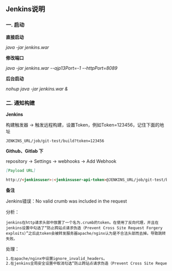 ## Jenkins说明

### 一. 启动

**直接启动**

*java  -jar jenkins.war*

**修改端口**

*java -jar jenkins.war --ajp13Port=-1 --httpPort=8089*	

**后台启动**	

*nohup java -jar jenkins.war &*	

### 二. 通知构建

**Jenkins**

构建触发器 -> 触发远程构建，设置Token，例如Token=123456，记住下面的地址

`JENKINS_URL/job/git-test/build?token=123456`

**Github、Gitlab 下**

repository -> Settings -> webhooks -> Add Webhook

```markdown
[Payload URL]

http://<jenkinsuser>:<jenkinsuser-api-token>@JENKINS_URL/job/git-test/build?token=123456
```

**备注**

Jenkins错误：No valid crumb was included in the request

分析：

```
jenkins在http请求头部中放置了一个名为.crumb的token。在使用了反向代理，并且在jenkins设置中勾选了“防止跨站点请求伪造（Prevent Cross Site Request Forgery exploits）”之后此token会被转发服务器apache/nginx认为是不合法头部而去掉。导致跳转失败。
```

处理：

```xml
1.在apache/nginx中设置ignore_invalid_headers。
2.在jenkins全局安全设置中取消勾选“防止跨站点请求伪造（Prevent Cross Site Request Forgery exploits）”。
```



